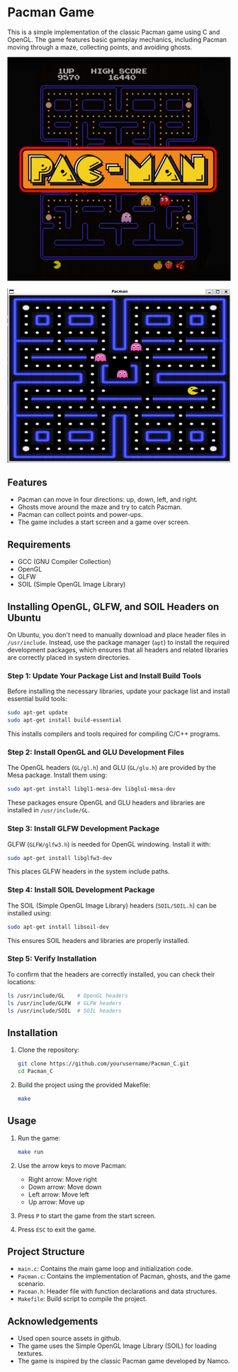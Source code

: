 # Pacman Game

This is a simple implementation of the classic Pacman game using C and OpenGL. The game features basic gameplay mechanics, including Pacman moving through a maze, collecting points, and avoiding ghosts.

![](Textures/screen.jpg)

![](Textures/Pacman.png)

## Features

- Pacman can move in four directions: up, down, left, and right.
- Ghosts move around the maze and try to catch Pacman.
- Pacman can collect points and power-ups.
- The game includes a start screen and a game over screen.

## Requirements

- GCC (GNU Compiler Collection)
- OpenGL
- GLFW
- SOIL (Simple OpenGL Image Library)

## Installing OpenGL, GLFW, and SOIL Headers on Ubuntu

On Ubuntu, you don't need to manually download and place header files in `/usr/include`. Instead, use the package manager (`apt`) to install the required development packages, which ensures that all headers and related libraries are correctly placed in system directories.

### Step 1: Update Your Package List and Install Build Tools
Before installing the necessary libraries, update your package list and install essential build tools:

```bash
sudo apt-get update
sudo apt-get install build-essential
```

This installs compilers and tools required for compiling C/C++ programs.

### Step 2: Install OpenGL and GLU Development Files
The OpenGL headers (`GL/gl.h`) and GLU (`GL/glu.h`) are provided by the Mesa package. Install them using:

```bash
sudo apt-get install libgl1-mesa-dev libglu1-mesa-dev
```

These packages ensure OpenGL and GLU headers and libraries are installed in `/usr/include/GL`.

### Step 3: Install GLFW Development Package
GLFW (`GLFW/glfw3.h`) is needed for OpenGL windowing. Install it with:

```bash
sudo apt-get install libglfw3-dev
```

This places GLFW headers in the system include paths.

### Step 4: Install SOIL Development Package
The SOIL (Simple OpenGL Image Library) headers (`SOIL/SOIL.h`) can be installed using:

```bash
sudo apt-get install libsoil-dev
```

This ensures SOIL headers and libraries are properly installed.

### Step 5: Verify Installation
To confirm that the headers are correctly installed, you can check their locations:

```bash
ls /usr/include/GL    # OpenGL headers
ls /usr/include/GLFW  # GLFW headers
ls /usr/include/SOIL  # SOIL headers
```

## Installation

1. Clone the repository:
    ```sh
    git clone https://github.com/yourusername/Pacman_C.git
    cd Pacman_C
    ```

2. Build the project using the provided Makefile:
    ```sh
    make
    ```

## Usage

1. Run the game:
    ```sh
    make run
    ```

2. Use the arrow keys to move Pacman:
    - Right arrow: Move right
    - Down arrow: Move down
    - Left arrow: Move left
    - Up arrow: Move up

3. Press `P` to start the game from the start screen.

4. Press `ESC` to exit the game.

## Project Structure

- `main.c`: Contains the main game loop and initialization code.
- `Pacman.c`: Contains the implementation of Pacman, ghosts, and the game scenario.
- `Pacman.h`: Header file with function declarations and data structures.
- `Makefile`: Build script to compile the project.


## Acknowledgements

- Used open source assets in github.
- The game uses the Simple OpenGL Image Library (SOIL) for loading textures.
- The game is inspired by the classic Pacman game developed by Namco.
